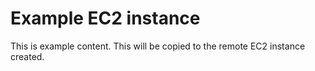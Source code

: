 # Example EC2 instance

This is example content. This will be copied to the remote EC2 instance created.